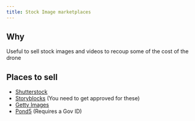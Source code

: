 ```yaml
---
title: Stock Image marketplaces
---
```


## Why

Useful to sell stock images and videos to recoup some of the cost of the drone

## Places to sell

* [Shutterstock](https://submit.shutterstock.com/en/dashboard)
* [Storyblocks](https://contribute.storyblocks.com) (You need to get approved for these)
* [Getty Images](https://www.gettyimages.co.uk/workwithus)
* [Pond5](https://contributor.pond5.com) (Requires a Gov ID)
